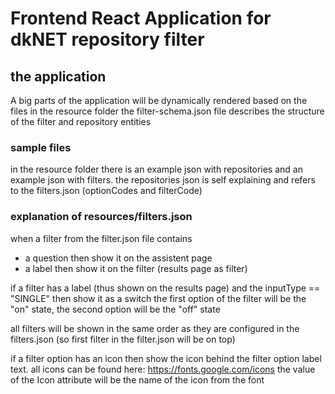 # Frontend React Application for dkNET repository filter

## the application

A big parts of the application will be dynamically rendered based on the files in the resource folder
the filter-schema.json file describes the structure of the filter and repository entities

### sample files
in the resource folder there is an example json with repositories and an example json with filters.
the repositories json is self explaining and refers to the filters.json (optionCodes and filterCode)

### explanation of resources/filters.json 

when a filter from the filter.json file contains 
* a question then show it on the assistent page
* a label then show it on the filter (results page as filter)

if a filter has a label (thus shown on the results page) and the inputType == "SINGLE" then show it as a switch
the first option of the filter will be the "on" state, the second option will be the "off" state

all filters will be shown in the same order as they are configured in the filters.json (so first filter in the filter.json will be on top)

if a filter option has an icon then show the icon behind the filter option label text. all icons can be found here: https://fonts.google.com/icons
the value of the Icon attribute will be the name of the icon from the font
